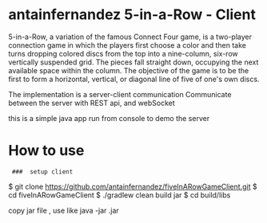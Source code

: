 # antainfernandez  5-in-a-Row - Client

5-in-a-Row, a variation of the famous Connect Four game, is a two-player connection game
in which the players first choose a color and then take turns dropping colored discs from the
top into a nine-column, six-row vertically suspended grid. The pieces fall straight down,
occupying the next available space within the column. The objective of the game is to be the
first to form a horizontal, vertical, or diagonal line of five of one's own discs.

The implementation is a server-client communication
Communicate between the server with REST api, and webSocket

this is a simple java app run from console to demo the server

  # How to use 

     ###  setup client
  $ git clone https://github.com/antainfernandez/fiveInARowGameClient.git
  $ cd fiveInARowGameClient
  $ ./gradlew clean build jar
  $ cd build/libs
 
 copy jar file , use like java -jar <the jar file>.jar